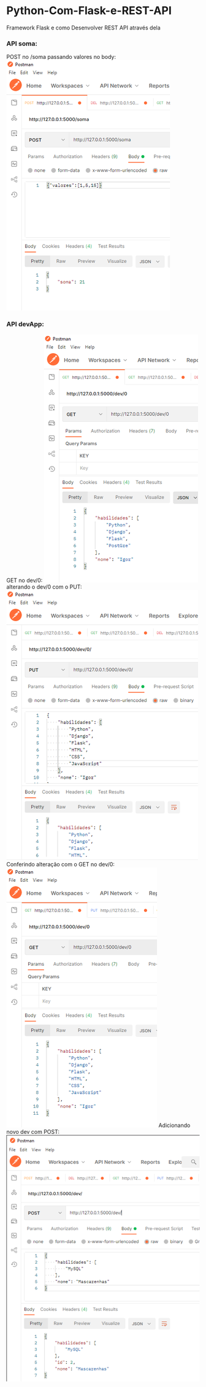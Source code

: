 # Python-Com-Flask-e-REST-API
Framework Flask e como Desenvolver REST API através dela

### API soma:
POST no /soma passando valores no body:
![img_4.png](img_4.png)

### API devApp:
GET no dev/0:
![img_1.png](img_1.png)
alterando o dev/0 com o PUT:
![img_2.png](img_2.png)
Conferindo alteração com o GET no dev/0:
![img_3.png](img_3.png)
Adicionando novo dev com POST:
![img_5.png](img_5.png)